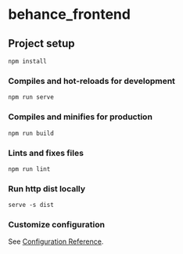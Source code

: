 # behance_frontend

## Project setup

```
npm install
```

### Compiles and hot-reloads for development

```
npm run serve
```

### Compiles and minifies for production

```
npm run build
```

### Lints and fixes files

```
npm run lint
```

### Run http dist locally

```
serve -s dist
```

### Customize configuration

See [Configuration Reference](https://cli.vuejs.org/config/).
